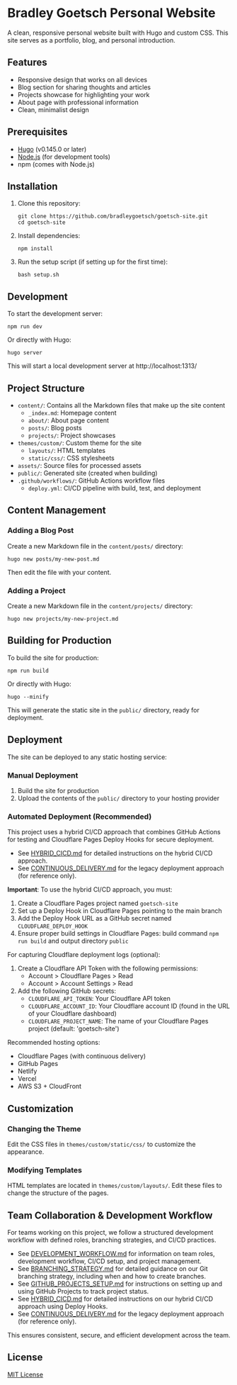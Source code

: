 # Bradley Goetsch Personal Website

A clean, responsive personal website built with Hugo and custom CSS. This site serves as a portfolio, blog, and personal introduction.

## Features

- Responsive design that works on all devices
- Blog section for sharing thoughts and articles
- Projects showcase for highlighting your work
- About page with professional information
- Clean, minimalist design

## Prerequisites

- [Hugo](https://gohugo.io/getting-started/installing/) (v0.145.0 or later)
- [Node.js](https://nodejs.org/) (for development tools)
- npm (comes with Node.js)

## Installation

1. Clone this repository:
   ```
   git clone https://github.com/bradleygoetsch/goetsch-site.git
   cd goetsch-site
   ```

2. Install dependencies:
   ```
   npm install
   ```

3. Run the setup script (if setting up for the first time):
   ```
   bash setup.sh
   ```

## Development

To start the development server:

```
npm run dev
```

Or directly with Hugo:

```
hugo server
```

This will start a local development server at http://localhost:1313/

## Project Structure

- `content/`: Contains all the Markdown files that make up the site content
  - `_index.md`: Homepage content
  - `about/`: About page content
  - `posts/`: Blog posts
  - `projects/`: Project showcases
- `themes/custom/`: Custom theme for the site
  - `layouts/`: HTML templates
  - `static/css/`: CSS stylesheets
- `assets/`: Source files for processed assets
- `public/`: Generated site (created when building)
- `.github/workflows/`: GitHub Actions workflow files
  - `deploy.yml`: CI/CD pipeline with build, test, and deployment

## Content Management

### Adding a Blog Post

Create a new Markdown file in the `content/posts/` directory:

```
hugo new posts/my-new-post.md
```

Then edit the file with your content.

### Adding a Project

Create a new Markdown file in the `content/projects/` directory:

```
hugo new projects/my-new-project.md
```

## Building for Production

To build the site for production:

```
npm run build
```

Or directly with Hugo:

```
hugo --minify
```

This will generate the static site in the `public/` directory, ready for deployment.

## Deployment

The site can be deployed to any static hosting service:

### Manual Deployment

1. Build the site for production
2. Upload the contents of the `public/` directory to your hosting provider

### Automated Deployment (Recommended)

This project uses a hybrid CI/CD approach that combines GitHub Actions for testing and Cloudflare Pages Deploy Hooks for secure deployment.

- See [HYBRID_CICD.md](HYBRID_CICD.md) for detailed instructions on the hybrid CI/CD approach.
- See [CONTINUOUS_DELIVERY.md](CONTINUOUS_DELIVERY.md) for the legacy deployment approach (for reference only).

**Important**: To use the hybrid CI/CD approach, you must:
1. Create a Cloudflare Pages project named `goetsch-site`
2. Set up a Deploy Hook in Cloudflare Pages pointing to the main branch
3. Add the Deploy Hook URL as a GitHub secret named `CLOUDFLARE_DEPLOY_HOOK`
4. Ensure proper build settings in Cloudflare Pages: build command `npm run build` and output directory `public`

For capturing Cloudflare deployment logs (optional):
1. Create a Cloudflare API Token with the following permissions:
   - Account > Cloudflare Pages > Read
   - Account > Account Settings > Read
2. Add the following GitHub secrets:
   - `CLOUDFLARE_API_TOKEN`: Your Cloudflare API token
   - `CLOUDFLARE_ACCOUNT_ID`: Your Cloudflare account ID (found in the URL of your Cloudflare dashboard)
   - `CLOUDFLARE_PROJECT_NAME`: The name of your Cloudflare Pages project (default: 'goetsch-site')

Recommended hosting options:
- Cloudflare Pages (with continuous delivery)
- GitHub Pages
- Netlify
- Vercel
- AWS S3 + CloudFront

## Customization

### Changing the Theme

Edit the CSS files in `themes/custom/static/css/` to customize the appearance.

### Modifying Templates

HTML templates are located in `themes/custom/layouts/`. Edit these files to change the structure of the pages.

## Team Collaboration & Development Workflow

For teams working on this project, we follow a structured development workflow with defined roles, branching strategies, and CI/CD practices.

- See [DEVELOPMENT_WORKFLOW.md](DEVELOPMENT_WORKFLOW.md) for information on team roles, development workflow, CI/CD setup, and project management.
- See [BRANCHING_STRATEGY.md](BRANCHING_STRATEGY.md) for detailed guidance on our Git branching strategy, including when and how to create branches.
- See [GITHUB_PROJECTS_SETUP.md](GITHUB_PROJECTS_SETUP.md) for instructions on setting up and using GitHub Projects to track project status.
- See [HYBRID_CICD.md](HYBRID_CICD.md) for detailed instructions on our hybrid CI/CD approach using Deploy Hooks.
- See [CONTINUOUS_DELIVERY.md](CONTINUOUS_DELIVERY.md) for the legacy deployment approach (for reference only).

This ensures consistent, secure, and efficient development across the team.

## License

[MIT License](LICENSE)
